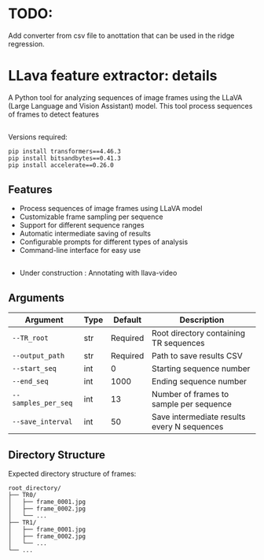 # TODO:
Add converter from csv file to anottation that can be used in the ridge regression.


# LLava feature extractor: details

A Python tool for analyzing sequences of image frames using the LLaVA (Large Language and Vision Assistant) model. This tool process sequences of frames to detect features
##
Versions required:
```
pip install transformers==4.46.3
pip install bitsandbytes==0.41.3
pip install accelerate==0.26.0
```

## Features

- Process sequences of image frames using LLaVA model
- Customizable frame sampling per sequence
- Support for different sequence ranges
- Automatic intermediate saving of results
- Configurable prompts for different types of analysis
- Command-line interface for easy use
##
- Under construction : Annotating with llava-video 
##

## Arguments

| Argument | Type | Default | Description |
|----------|------|---------|-------------|
| `--TR_root` | str | Required | Root directory containing TR sequences |
| `--output_path` | str | Required | Path to save results CSV |
| `--start_seq` | int | 0 | Starting sequence number |
| `--end_seq` | int | 1000 | Ending sequence number |
| `--samples_per_seq` | int | 13 | Number of frames to sample per sequence |
| `--save_interval` | int | 50 | Save intermediate results every N sequences |

## Directory Structure

Expected directory structure of frames:
```
root_directory/
├── TR0/
│   ├── frame_0001.jpg
│   ├── frame_0002.jpg
│   └── ...
├── TR1/
│   ├── frame_0001.jpg
│   ├── frame_0002.jpg
│   └── ...
└── ...
```


